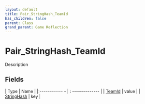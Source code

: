 ```yaml
---
layout: default
title: Pair_StringHash_TeamId
has_children: false
parent: Class
grand_parent: Game Reflection
---
```

# Pair_StringHash_TeamId
Description 

## Fields
| Type | Name |
|:------------ - | : -------------- |
| [TeamId](game-reflection/classes/team_id.md) | value |
| [StringHash](game-reflection/classes/string_hash.md) | key |

